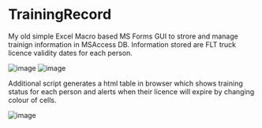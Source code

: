 # TrainingRecord

My old simple Excel Macro based MS Forms GUI to strore and manage trainign information in MSAccess DB. Information stored are FLT truck licence validity dates for each person. 


![image](https://user-images.githubusercontent.com/104121149/225143956-2f583d73-5195-4770-9f3e-88dc90e3c02c.png)
![image](https://user-images.githubusercontent.com/104121149/225144116-45f3c1f1-583a-45e1-8489-3fdf2af7cb32.png)


Additional script generates a html table in browser which shows training status for each person and alerts when their licence will expire by changing colour of cells. 


![image](https://user-images.githubusercontent.com/104121149/225144864-a765123a-cd95-475c-b732-bd8b7a5b4565.png)
